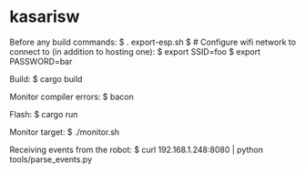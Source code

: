 kasarisw
========

Before any build commands:
$ . export-esp.sh
$ # Configure wifi network to connect to (in addition to hosting one):
$ export SSID=foo
$ export PASSWORD=bar

Build:
$ cargo build

Monitor compiler errors:
$ bacon

Flash:
$ cargo run

Monitor target:
$ ./monitor.sh

Receiving events from the robot:
$ curl 192.168.1.248:8080 | python tools/parse_events.py

